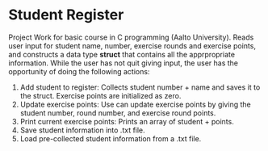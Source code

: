 # Student Register
Project Work for basic course in C programming (Aalto University). Reads user input for student name, number, exercise rounds and exercise points, and constructs a data type **struct** that contains all the apprpropriate information. While the user has not quit giving input, the user has the opportunity of doing the following actions:

1. Add student to register:
  Collects student number + name and saves it to the struct. Exercise points are initialized as zero.
2. Update exercise points:
  Use can update exercise points by giving the student number, round number, and exercise round points.
3. Print current exercise points:
  Prints an array of student + points.
4. Save student information into .txt file.
5. Load pre-collected student information from a .txt file.